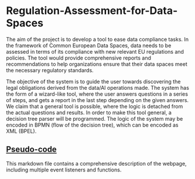 # Regulation-Assessment-for-Data-Spaces

The aim of the project is to develop a tool to ease data compliance tasks. 
In the framework of Common European Data Spaces, data needs to be assessed in terms of its compliance with new relevant EU regulations and policies. 
The tool would provide comprehensive reports and recommendations to help organizations ensure that their data spaces meet the necessary regulatory standards.

The objective of the system is to guide the user towards discovering the legal obligations derived from the data/AI operations made.
The system has the form of a wizard-like tool, where the user answers questions in a series of steps, and gets a report in the last step depending on the given answers.
We claim that a general tool is possible, where the logic is detached from the actual questions and results.
In order to make this tool general, a decision tree parser will be programmed. The logic of the system may be encoded in BPMN (flow of the decision tree), which can be encoded as XML (BPEL).

## [Pseudo-code](PSEUDOCODE.md)
This markdown file contains a comprehensive description of the webpage, including multiple event listeners and functions.

